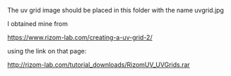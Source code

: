 The uv grid image should be placed in this folder with the name uvgrid.jpg

I obtained mine from 

https://www.rizom-lab.com/creating-a-uv-grid-2/

using the link on that page:

http://rizom-lab.com/tutorial_downloads/RizomUV_UVGrids.rar